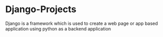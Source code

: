 # Django-Projects
Django is a framework which is used to create a web page or app based application using python as a backend application
